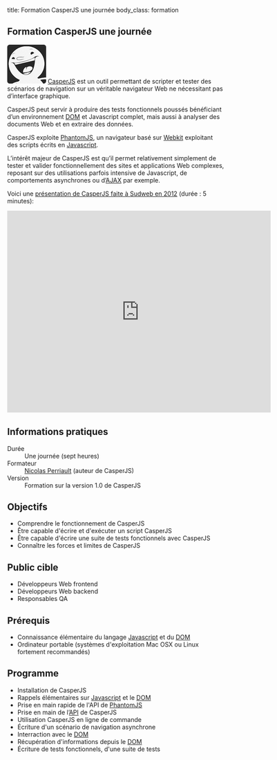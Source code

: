 title: Formation CasperJS une journée
body_class: formation

## Formation CasperJS une journée

<p class="excerpt">
    <img src="/static/images/casperjs-logo-squared-rounded.png">
    <a href="http://casperjs.org/">CasperJS</a> est un outil permettant de scripter et tester des scénarios de navigation sur un véritable navigateur Web ne nécessitant pas d’interface graphique.
</p>

CasperJS peut servir à produire des tests fonctionnels poussés bénéficiant d’un environnement [DOM] et Javascript complet, mais aussi à analyser des documents Web et en extraire des données.

CasperJS exploite [PhantomJS], un navigateur basé sur [Webkit] exploitant des scripts écrits en [Javascript].

L’intérêt majeur de CasperJS est qu’il permet relativement simplement de tester et valider fonctionnellement des sites et applications Web complexes, reposant sur des utilisations parfois intensive de Javascript, de comportements asynchrones ou d’[AJAX] par exemple.

Voici une [présentation de CasperJS faite à Sudweb en 2012](http://vimeo.com/49221062) (durée : 5 minutes):

<iframe src="http://player.vimeo.com/video/49221062"
    width="610" height="467" frameborder="0"
    webkitAllowFullScreen mozallowfullscreen allowFullScreen>
    <p><a href="http://vimeo.com/49221062">Le web au doigt et à l'oeil avec CasperJS - Nicolas Perriault</a>.</p>
</iframe>

## Informations pratiques

<dl class="tbl">
    <dt>Durée</dt>
    <dd>Une journée (sept heures)</dd>
    <dt>Formateur</dt>
    <dd><a href="https://nicolas.perriault.net/">Nicolas Perriault</a> (auteur de CasperJS)</dd>
    <dt>Version</dt>
    <dd>Formation sur la version 1.0 de CasperJS</dd>
</dl>

## Objectifs

- Comprendre le fonctionnement de CasperJS
- Être capable d'écrire et d'exécuter un script CasperJS
- Être capable d'écrire une suite de tests fonctionnels avec CasperJS
- Connaître les forces et limites de CasperJS

## Public cible

- Développeurs Web frontend
- Développeurs Web backend
- Responsables QA

## Prérequis

- Connaissance élémentaire du langage [Javascript] et du [DOM]
- Ordinateur portable (systèmes d'exploitation Mac OSX ou Linux fortement recommandés)

## Programme

- Installation de CasperJS
- Rappels élémentaires sur [Javascript] et le [DOM]
- Prise en main rapide de l'API de [PhantomJS]
- Prise en main de l’[API] de CasperJS
- Utilisation CasperJS en ligne de commande
- Écriture d'un scénario de navigation asynchrone
- Interraction avec le [DOM]
- Récupération d'informations depuis le [DOM]
- Écriture de tests fonctionnels, d'une suite de tests

[CasperJS]: http://casperjs.org/
[Webkit]: http://webkit.org/
[Javascript]: https://developer.mozilla.org/fr/docs/JavaScript
[PhantomJS]: http://phantomjs.org/
[DOM]: https://fr.wikipedia.org/wiki/Document_Object_Model
[AJAX]: https://fr.wikipedia.org/wiki/Ajax_(informatique)
[Nicolas Perriault]: https://nicolas.perriault.net/
[API]: http://casperjs.org/api.html
